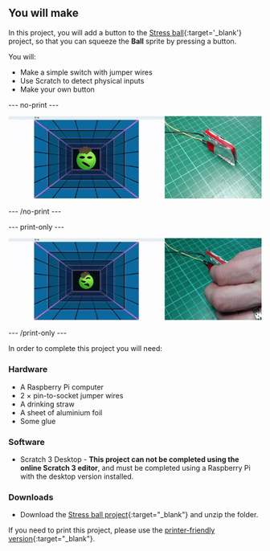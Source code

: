 ## You will make

In this project, you will add a button to the [Stress ball](https://projects.raspberrypi.org/en/projects/stress-ball){:target='_blank'} project, so that you can squeeze the **Ball** sprite by pressing a button.

You will:
+ Make a simple switch with jumper wires
+ Use Scratch to detect physical inputs
+ Make your own button
  
--- no-print ---

![Animation of a homemade button being squeezed, which causes a sprite to change in Scratch.](images/simple-scratch-game-controller.gif)

--- /no-print ---

--- print-only ---

![A homemade button being squeezed, which causes a sprite to change in Scratch.](images/simple-scratch-game-controller.png)

--- /print-only ---

In order to complete this project you will need:
### Hardware

+ A Raspberry Pi computer
+ 2 × pin-to-socket jumper wires
+ A drinking straw
+ A sheet of aluminium foil
+ Some glue

### Software

+ Scratch 3 Desktop - **This project can not be completed using the online Scratch 3 editor**, and must be completed using a Raspberry Pi with the desktop version installed.

### Downloads

+ Download the [Stress ball project](http://rpf.io/p/en/stress-ball-get){:target="_blank"} and unzip the folder.

If you need to print this project, please use the [printer-friendly version](https://projects.raspberrypi.org/en/projects/rpi-stress-buster-with-scratch/print){:target="_blank"}.